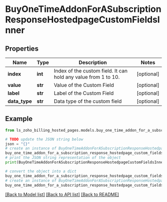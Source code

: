 # BuyOneTimeAddonForASubscriptionResponseHostedpageCustomFieldsInner


## Properties

Name | Type | Description | Notes
------------ | ------------- | ------------- | -------------
**index** | **int** | Index of the custom field. It can hold any value from 1 to 10. | [optional] 
**value** | **str** | Value of the Custom Field | [optional] 
**label** | **str** | Label of the Custom Field | [optional] 
**data_type** | **str** | Data type of the custom field | [optional] 

## Example

```python
from ls_zoho_billing_hosted_pages.models.buy_one_time_addon_for_a_subscription_response_hostedpage_custom_fields_inner import BuyOneTimeAddonForASubscriptionResponseHostedpageCustomFieldsInner

# TODO update the JSON string below
json = "{}"
# create an instance of BuyOneTimeAddonForASubscriptionResponseHostedpageCustomFieldsInner from a JSON string
buy_one_time_addon_for_a_subscription_response_hostedpage_custom_fields_inner_instance = BuyOneTimeAddonForASubscriptionResponseHostedpageCustomFieldsInner.from_json(json)
# print the JSON string representation of the object
print(BuyOneTimeAddonForASubscriptionResponseHostedpageCustomFieldsInner.to_json())

# convert the object into a dict
buy_one_time_addon_for_a_subscription_response_hostedpage_custom_fields_inner_dict = buy_one_time_addon_for_a_subscription_response_hostedpage_custom_fields_inner_instance.to_dict()
# create an instance of BuyOneTimeAddonForASubscriptionResponseHostedpageCustomFieldsInner from a dict
buy_one_time_addon_for_a_subscription_response_hostedpage_custom_fields_inner_from_dict = BuyOneTimeAddonForASubscriptionResponseHostedpageCustomFieldsInner.from_dict(buy_one_time_addon_for_a_subscription_response_hostedpage_custom_fields_inner_dict)
```
[[Back to Model list]](../README.md#documentation-for-models) [[Back to API list]](../README.md#documentation-for-api-endpoints) [[Back to README]](../README.md)


